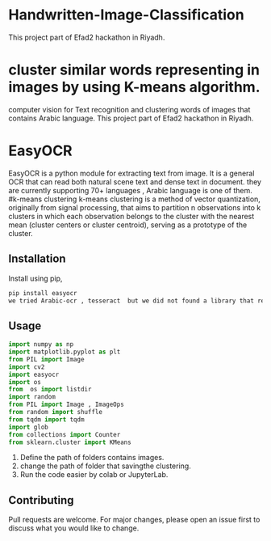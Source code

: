 # Handwritten-Image-Classification
This project part of Efad2 hackathon in Riyadh.
# cluster similar words representing in images by using K-means algorithm.
 computer vision for Text recognition and clustering words of images that contains Arabic language. This project part of Efad2 hackathon in Riyadh.
 
# EasyOCR
EasyOCR is a python module for extracting text from image. It is a general OCR that can read both natural scene text and dense text in document. they are currently supporting 70+ languages , Arabic language is one of them.
#k-means clustering
k-means clustering is a method of vector quantization, originally from signal processing, that aims to partition n observations into k clusters in which each observation belongs to the cluster with the nearest mean (cluster centers or cluster centroid), serving as a prototype of the cluster.

## Installation

Install using pip,

```bash
pip install easyocr
we tried Arabic-ocr , tesseract  but we did not found a library that read arabic handwritten as we want so we depend on easyocr.
```

## Usage

```python
import numpy as np
import matplotlib.pyplot as plt
from PIL import Image
import cv2
import easyocr
import os
from  os import listdir
import random
from PIL import Image , ImageOps
from random import shuffle
from tqdm import tqdm
import glob
from collections import Counter 
from sklearn.cluster import KMeans
```
1. Define the path of folders contains images.
2. change the path of folder that savingthe clustering.
3. Run the code easier by colab or JupyterLab.

## Contributing
Pull requests are welcome. For major changes, please open an issue first to discuss what you would like to change.

